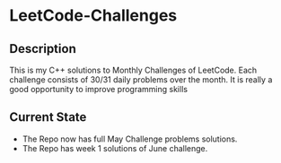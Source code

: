 # LeetCode-Challenges

## Description

This is my C++ solutions to Monthly Challenges of LeetCode. Each challenge consists of 30/31 daily problems over the month. It is really a good opportunity to improve programming skills

## Current State

 - The Repo now has full May Challenge problems solutions.
 - The Repo has week 1 solutions of June challenge.